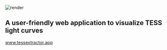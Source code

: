 ![render](https://user-images.githubusercontent.com/15573863/184284484-a0041c6e-df4e-45e5-b262-def835e6dbd5.gif)

## A user-friendly web application to visualize TESS light curves

www.tessextractor.app
